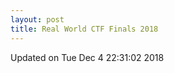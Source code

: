 ```yaml
---
layout: post
title: Real World CTF Finals 2018
---
```


<!--break-->



Updated on Tue Dec  4 22:31:02 2018
